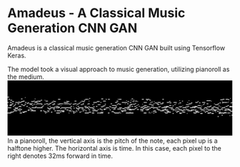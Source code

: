 # Amadeus - A Classical Music Generation CNN GAN
Amadeus is a classical music generation CNN GAN built using Tensorflow Keras. 

The model took a visual approach to music generation, utilizing pianoroll as the medium.
![Pianoroll Example](Assets/pianoroll.png)
In a pianoroll, the vertical axis is the pitch of the note, each pixel up is a halftone higher. The horizontal axis is time. In this case, each pixel to the right denotes 32ms forward in time. 
